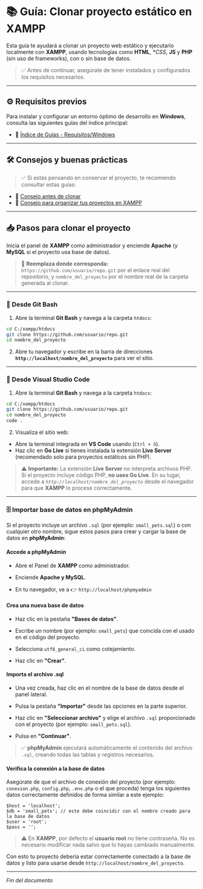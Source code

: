 # 📚 Guía: Clonar proyecto estático en XAMPP

Esta guía te ayudará a clonar un proyecto web estático y ejecutarlo localmente con **XAMPP**, usando tecnologías como **HTML**, **CSS*, **JS** y **PHP** (sin uso de frameworks), con o sin base de datos.

> ✅ Antes de continuar, asegúrate de tener instalados y configurados los requisitos necesarios.

---

## ⚙️ Requisitos previos

Para instalar y configurar un entorno óptimo de desarrollo en **Windows**, consulta las siguientes guías del índice principal:

- 📁 [Índice de Guías - Requisitos/Windows](https://github.com/tejada1970/guias-desarrollo#windows)

---

## 🛠 Consejos y buenas prácticas

> ✅ Si estás pensando en conservar el proyecto, te recomiendo consultar estas guías:

- 📄 [Consejo antes de clonar](https://github.com/tejada1970/guias-desarrollo/blob/master/consejos/consejo-antes-de-clonar.md)
- 📄 [Consejo para organizar tus proyectos en XAMPP](https://github.com/tejada1970/guias-desarrollo/blob/master/consejos/consejo-para-organizar-tus-proyectos-en-xampp.md)

---

## 📥 Pasos para clonar el proyecto

Inicia el panel de **XAMPP** como administrador y enciende **Apache** (y **MySQL** si el proyecto usa base de datos).

> 🔹 **Reemplaza donde corresponda:** `https://github.com/usuario/repo.git` por el enlace real del repositorio, y `nombre_del_proyecto` por el nombre real de la carpeta generada al clonar.

---

### 🔧 Desde Git Bash

1. Abre la terminal **Git Bash** y navega a la carpeta `htdocs`:

```bash
cd C:/xampp/htdocs
git clone https://github.com/usuario/repo.git
cd nombre_del_proyecto
```

2. Abre tu navegador y escribe en la barra de direcciones **`http://localhost/nombre_del_proyecto`** para ver el sitio.

---

### 🔧 Desde Visual Studio Code

1. Abre la terminal **Git Bash** y navega a la carpeta `htdocs`:

```bash
cd C:/xampp/htdocs
git clone https://github.com/usuario/repo.git
cd nombre_del_proyecto
code .
```

2. Visualiza el sitio web:

* Abre la terminal integrada en **VS Code** usando (`Ctrl + ñ`).
* Haz clic en **Go Live** si tienes instalada la extensión **Live Server** (recomendado solo para proyectos estáticos sin PHP).

> ⚠️ **Importante:** La extensión **Live Server** no interpreta archivos PHP. Si el proyecto incluye código PHP, **no uses Go Live**. En su lugar, accede a *`http://localhost/nombre_del_proyecto`* desde el navegador para que **XAMPP** lo procese correctamente.

---

### 🗄️ Importar base de datos en phpMyAdmin

Si el proyecto incluye un archivo `.sql` (por ejemplo: `small_pets.sql`) o con cualquier otro nombre, sigue estos pasos para crear y cargar la base de datos en **phpMyAdmin**:

#### Accede a phpMyAdmin

* Abre el Panel de **XAMPP** como administrador.

* Enciende **Apache y MySQL**.

* En tu navegador, ve a 👉 `http://localhost/phpmyadmin`

#### Crea una nueva base de datos

* Haz clic en la pestaña **"Bases de datos"**.

* Escribe un nombre (por ejemplo: `small_pets`) que coincida con el usado en el código del proyecto.

* Selecciona `utf8_general_ci` como cotejamiento.

* Haz clic en **"Crear"**.

#### Importa el archivo .sql

* Una vez creada, haz clic en el nombre de la base de datos desde el panel lateral.

* Pulsa la pestaña **"Importar"** desde las opciones en la parte superior.

* Haz clic en **"Seleccionar archivo"** y elige el archivo `.sql` proporcionado con el proyecto (por ejemplo: `small_pets.sql`).

* Pulsa en **"Continuar"**.

> ✅ **phpMyAdmin** ejecutará automáticamente el contenido del archivo `.sql`, creando todas las tablas y registros necesarios.

#### Verifica la conexión a la base de datos

Asegúrate de que el archivo de conexión del proyecto (por ejemplo: `conexion.php`, `config.php`, `.env.php` o el que proceda) tenga los siguientes datos correctamente definidos de forma similar a este ejemplo:

```
$host = 'localhost';
$db = 'small_pets'; // este debe coincidir con el nombre creado para la base de datos
$user = 'root';
$pass = '';
```

> ⚠️ En **XAMPP**, por defecto el **usuario root** no tiene contraseña. No es necesario modificar nada salvo que lo hayas cambiado manualmente.

Con esto tu proyecto debería estar correctamente conectado a la base de datos y listo para usarse desde `http://localhost/nombre_del_proyecto`.

---

*Fin del documento*
